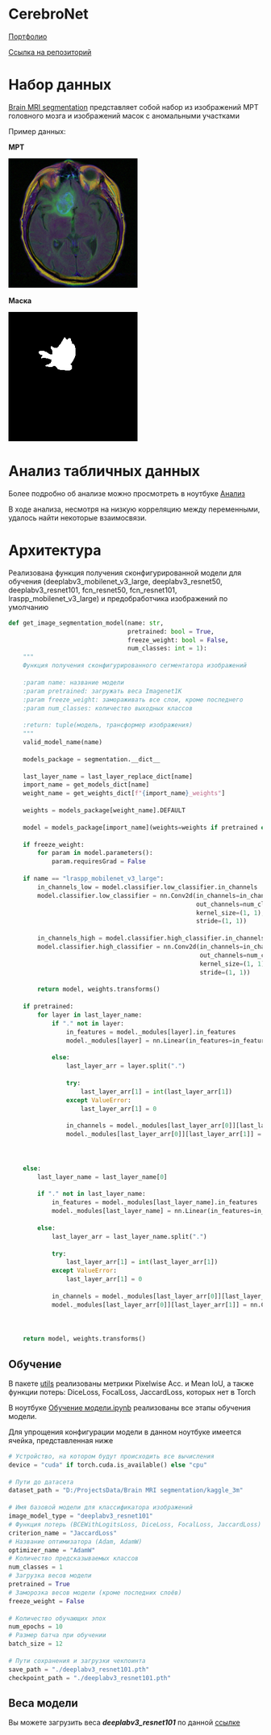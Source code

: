 # CerebroNet

[Портфолио](https://jellywilliam.github.io)

[Ссылка на репозиторий](https://github.com/JellyWilliam/CerebroNet)

# Набор данных

[Brain MRI segmentation](https://www.kaggle.com/datasets/mateuszbuda/lgg-mri-segmentation)
представляет собой набор из изображений МРТ головного мозга и изображений масок с аномальными участками

Пример данных:

**МРТ**

![brain MRI](images/mri.png)

**Маска**

![mask](images/mask.png)

# Анализ табличных данных

Более подробно об анализе можно просмотреть в ноутбуке [Анализ](Анализ.ipynb)

В ходе анализа, несмотря на низкую корреляцию между переменными, удалось найти некоторые взаимосвязи.

# Архитектура

Реализована функция получения сконфигурированной модели для обучения (deeplabv3_mobilenet_v3_large, deeplabv3_resnet50,
deeplabv3_resnet101, fcn_resnet50, fcn_resnet101, lraspp_mobilenet_v3_large) и предобработчика изображений по умолчанию

```python
def get_image_segmentation_model(name: str,
                                 pretrained: bool = True,
                                 freeze_weight: bool = False,
                                 num_classes: int = 1):
    """
    Функция получения сконфигурированного сегментатора изображений

    :param name: название модели
    :param pretrained: загружать веса Imagenet1K
    :param freeze_weight: замораживать все слои, кроме последнего
    :param num_classes: количество выходных классов

    :return: tuple(модель, трансформер изображения)
    """
    valid_model_name(name)

    models_package = segmentation.__dict__

    last_layer_name = last_layer_replace_dict[name]
    import_name = get_models_dict[name]
    weight_name = get_weights_dict[f"{import_name}_weights"]

    weights = models_package[weight_name].DEFAULT

    model = models_package[import_name](weights=weights if pretrained else None)

    if freeze_weight:
        for param in model.parameters():
            param.requiresGrad = False

    if name == "lraspp_mobilenet_v3_large":
        in_channels_low = model.classifier.low_classifier.in_channels
        model.classifier.low_classifier = nn.Conv2d(in_channels=in_channels_low,
                                                    out_channels=num_classes,
                                                    kernel_size=(1, 1),
                                                    stride=(1, 1))

        in_channels_high = model.classifier.high_classifier.in_channels
        model.classifier.high_classifier = nn.Conv2d(in_channels=in_channels_high,
                                                     out_channels=num_classes,
                                                     kernel_size=(1, 1),
                                                     stride=(1, 1))

        return model, weights.transforms()

    if pretrained:
        for layer in last_layer_name:
            if "." not in layer:
                in_features = model._modules[layer].in_features
                model._modules[layer] = nn.Linear(in_features=in_features, out_features=num_classes)

            else:
                last_layer_arr = layer.split(".")

                try:
                    last_layer_arr[1] = int(last_layer_arr[1])
                except ValueError:
                    last_layer_arr[1] = 0

                in_channels = model._modules[last_layer_arr[0]][last_layer_arr[1]].in_channels
                model._modules[last_layer_arr[0]][last_layer_arr[1]] = nn.Conv2d(in_channels=in_channels,
                                                                                 out_channels=num_classes,
                                                                                 kernel_size=(1, 1),
                                                                                 stride=(1, 1))
    else:
        last_layer_name = last_layer_name[0]

        if "." not in last_layer_name:
            in_features = model._modules[last_layer_name].in_features
            model._modules[last_layer_name] = nn.Linear(in_features=in_features, out_features=num_classes)

        else:
            last_layer_arr = last_layer_name.split(".")

            try:
                last_layer_arr[1] = int(last_layer_arr[1])
            except ValueError:
                last_layer_arr[1] = 0

            in_channels = model._modules[last_layer_arr[0]][last_layer_arr[1]].in_channels
            model._modules[last_layer_arr[0]][last_layer_arr[1]] = nn.Conv2d(in_channels=in_channels,
                                                                             out_channels=num_classes,
                                                                             kernel_size=(1, 1),
                                                                             stride=(1, 1))
    return model, weights.transforms()
```

## Обучение

В пакете [utils](utils) реализованы метрики Pixelwise Acc. и Mean IoU, а также функции потерь: DiceLoss, FocalLoss,
JaccardLoss, которых нет в Torch

В ноутбуке [Обучение модели.ipynb](Обучение%20модели.ipynb) реализованы все этапы обучения модели.

Для упрощения конфигурации модели в данном ноутбуке имеется ячейка, представленная ниже

```python
# Устройство, на котором будут происходить все вычисления
device = "cuda" if torch.cuda.is_available() else "cpu"

# Пути до датасета
dataset_path = "D:/ProjectsData/Brain MRI segmentation/kaggle_3m"

# Имя базовой модели для классификатора изображений
image_model_type = "deeplabv3_resnet101"
# Функция потерь (BCEWithLogitsLoss, DiceLoss, FocalLoss, JaccardLoss)
criterion_name = "JaccardLoss"
# Название оптимизатора (Adam, AdamW)
optimizer_name = "AdamW"
# Количество предсказываемых классов
num_classes = 1
# Загрузка весов модели
pretrained = True
# Заморозка весов модели (кроме последних слоёв)
freeze_weight = False

# Количество обучающих эпох
num_epochs = 10
# Размер батча при обучении
batch_size = 12

# Пути сохранения и загрузки чекпоинта
save_path = "./deeplabv3_resnet101.pth"
checkpoint_path = "./deeplabv3_resnet101.pth"
```

## Веса модели

Вы можете загрузить веса **_deeplabv3_resnet101_** по данной [ссылке](https://drive.google.com/file/d/1a8cncF0kSGEZK9saVuorTik3SkEwsXCi/view?usp=sharing)
